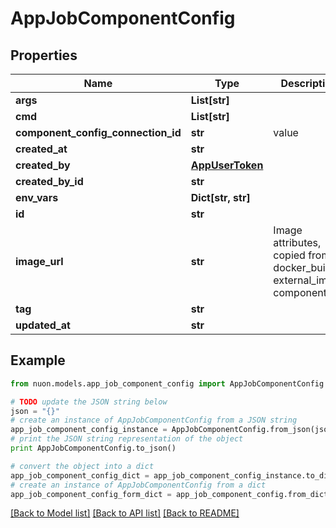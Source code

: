 # AppJobComponentConfig


## Properties

Name | Type | Description | Notes
------------ | ------------- | ------------- | -------------
**args** | **List[str]** |  | [optional] 
**cmd** | **List[str]** |  | [optional] 
**component_config_connection_id** | **str** | value | [optional] 
**created_at** | **str** |  | [optional] 
**created_by** | [**AppUserToken**](AppUserToken.md) |  | [optional] 
**created_by_id** | **str** |  | [optional] 
**env_vars** | **Dict[str, str]** |  | [optional] 
**id** | **str** |  | [optional] 
**image_url** | **str** | Image attributes, copied from a docker_buid or external_image component. | [optional] 
**tag** | **str** |  | [optional] 
**updated_at** | **str** |  | [optional] 

## Example

```python
from nuon.models.app_job_component_config import AppJobComponentConfig

# TODO update the JSON string below
json = "{}"
# create an instance of AppJobComponentConfig from a JSON string
app_job_component_config_instance = AppJobComponentConfig.from_json(json)
# print the JSON string representation of the object
print AppJobComponentConfig.to_json()

# convert the object into a dict
app_job_component_config_dict = app_job_component_config_instance.to_dict()
# create an instance of AppJobComponentConfig from a dict
app_job_component_config_form_dict = app_job_component_config.from_dict(app_job_component_config_dict)
```
[[Back to Model list]](../README.md#documentation-for-models) [[Back to API list]](../README.md#documentation-for-api-endpoints) [[Back to README]](../README.md)


